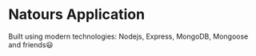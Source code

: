 # Natours Application

Built using modern technologies: Nodejs, Express, MongoDB, Mongoose and friends😃
